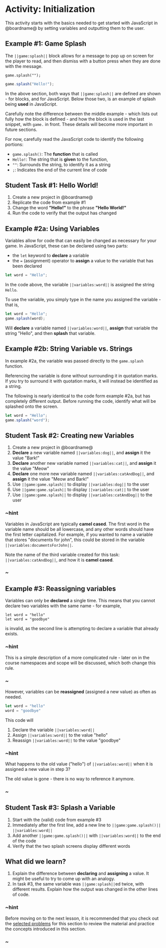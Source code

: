 # Activity: Initialization

This activity starts with the basics needed to get started with JavaScript in @boardname@ by setting variables and outputting them to the user.

## Example #1: Game Splash

The ``||game:splash||`` block allows for a message to pop up on screen for the player to read, and then dismiss with a button press when they are done with the message.

```sig
game.splash("");
```

```typescript
game.splash("Hello!");
```

In the above section, both ways that ``||game:splash||`` are defined are shown - for blocks, and for JavaScript. Below those two, is an example of splash being **used** in JavaScript.

Carefully note the difference between the middle example - which lists out fully how the block is defined - and how the block is used in the last snippet, with ``game.`` in front. These details will become more important in future sections.

For now, carefully read the JavaScript code to identify the following portions:

* ``game.splash()``: The **function** that is called
* ``Hello!``: The string that is **given** to the function,
* ``""``: Surrounds the string, to identify it as a string
* ``;``: Indicates the end of the current line of code

## Student Task #1: Hello World!

1. Create a new project in @boardname@
2. Replicate the code from example #1
3. Change the word **"Hello!"** to the phrase **"Hello World!"**
4. Run the code to verify that the output has changed

## Example #2a: Using Variables

Variables allow for code that can easily be changed as necessary for your game. In JavaScript, these can be declared using two parts:

* the ``let`` keyword to **declare** a variable
* the ``=`` (assignment) operator to **assign** a value to the variable that has been declared

```typescript
let word = "Hello";
```

In the code above, the variable ``||variables:word||`` is assigned the string ``Hello``.

To use the variable, you simply type in the name you assigned the variable - that is,

```typescript
let word = "Hello";
game.splash(word);
```

Will **declare** a variable named ``||variables:word||``, **assign** that variable the string "Hello", and then **splash** that variable.

## Example #2b: String Variable vs. Strings

In example #2a, the variable was passed directly to the ``game.splash`` function. 

Referencing the variable is done without surrounding it in quotation marks. If you try to surround it with quotation marks, it will instead be identified as a string.

The following is nearly identical to the code form example #2a, but has completely different output. Before running the code, identify what will be splashed onto the screen.

```typescript
let word = "Hello";
game.splash("word");
```

## Student Task #2: Creating new Variables

1. Create a new project in @boardname@
2. **Declare** a new variable named ``||variables:dog||``, and **assign** it the value "Bark!"
3. **Declare** another new variable named ``||variables:cat||``, and **assign** it the value "Meow"
4. **Declare** one more new variable named ``||variables:catAndDog||``, and **assign** it the value "Meow and Bark!"
5. Use ``||game:game.splash||`` to display ``||variables:dog||`` to the user
6. Use ``||game:game.splash||`` to display ``||variables:cat||`` to the user
7. Use ``||game:game.splash||`` to display ``||variables:catAndDog||`` to the user

### ~hint

Variables in JavaScript are typically **camel cased**. The first word in the variable name should be all lowercase, and any other words should have the first letter capitalized. For example, if you wanted to name a variable that stores "documents for john", this could be stored in the variable ``||variables:documentsForJohn||``.

Note the name of the third variable created for this task: ``||variables:catAndDog||``, and how it is **camel cased**.

### ~

## Example #3: Reassigning variables

Variables can only be **declared** a single time. This means that you cannot declare two variables with the same name - for example,

```typescript-ignore
let word = "hello"
let word = "goodbye"
```

is invalid, as the second line is attempting to declare a variable that already exists.

### ~hint

This is a simple description of a more complicated rule - later on in the course namespaces and scope will be discussed, which both change this rule.

### ~

However, variables can be **reassigned** (assigned a new value) as often as needed.

```typescript
let word = "hello"
word = "goodbye"
```

This code will

1. Declare the variable ``||variables:word||``
2. Assign ``||variables:word||`` to the value "hello"
3. Reassign ``||variables:word||`` to the value "goodbye"

### ~hint

What happens to the old value ("hello") of ``||variables:word||`` when it is assigned a new value in step 3?

The old value is gone - there is no way to reference it anymore.

### ~

## Student Task #3: Splash a Variable

1. Start with the (valid) code from example #3
2. Immediately after the first line, add a new line to ``||game:game.splash()||`` ``||variables:word||``
3. Add another ``||game:game.splash()||`` with ``||variables:word||`` to the end of the code
4. Verify that the two splash screens display different words

## What did we learn?

1. Explain the difference between **declaring** and **assigning** a value. It might be useful to try to come up with an analogy.
2. In task #3, the same variable was ``||game:splash||``ed twice, with different results. Explain how the output was changed in the other lines of code.

### ~hint

Before moving on to the next lesson, it is recommended that you check out the [selected problems](/courses/csintro3/intro/initialization-problems) for this section to review the material and practice the concepts introduced in this section.

### ~